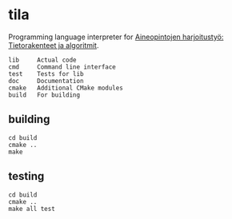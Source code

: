 tila
====

Programming language interpreter for [Aineopintojen harjoitustyö: Tietorakenteet ja algoritmit](https://www.cs.helsinki.fi/courses/58161/2015/k/a/1).

    lib     Actual code
    cmd     Command line interface
    test    Tests for lib
    doc     Documentation
    cmake   Additional CMake modules
    build   For building

building
--------

    cd build
    cmake ..
    make

testing
-------

    cd build
    cmake ..
    make all test
